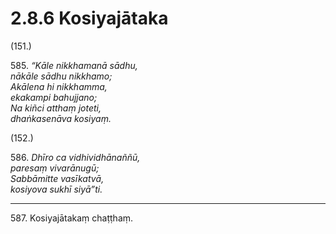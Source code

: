 # 2.8.6 Kosiyajātaka

(151.)

585\. _“Kāle nikkhamanā sādhu,_  
_nākāle sādhu nikkhamo;_  
_Akālena hi nikkhamma,_  
_ekakampi bahujjano;_  
_Na kiñci atthaṃ joteti,_  
_dhaṅkasenāva kosiyaṃ._  

(152.)

586\. _Dhīro ca vidhividhānaññū,_  
_paresaṃ vivarānugū;_  
_Sabbāmitte vasīkatvā,_  
_kosiyova sukhī siyā”ti._  

---

587\. Kosiyajātakaṃ chaṭṭhaṃ.
